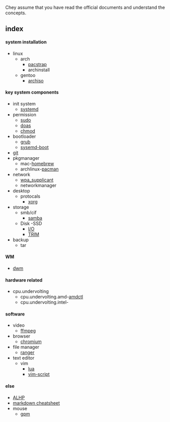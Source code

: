 Chey assume that you have read the official documents and understand the concepts.

index
---
#### system installation
- linux
  - arch
    - [pacstrap](./arch.installation.md)
    - archinstall
  - gentoo
    - [archiso]()

#### key system components
- init system
  - [systemd](./systemd.md)
- permission
  - [sudo](./sudo.md)
  - [doas](./doas.md)
  - [chmod](./chmod.md)
- bootloader
  - [grub](./grub.md)
  - [sysemd-boot](./systemd-boot.md)
- [git](./git.md)
- pkgmanager
  - mac-[homebrew](./homebrew.md)
  - archlinux-[pacman](./pacman.txt)
- network
  - [wpa_supplicant](./wpa_supplicant.md)
  - networkmanager
- desktop
  - protocals
    - [xorg](./xorg.md)
- storage
  - smb/cif
    - [samba](./samba.md)
  - Disk
	-SSD
	  - [I/O](./io.md)
	  - [TRIM](./TRIM.md)
- backup
  - tar

#### WM ####
- [dwm](https://github.com/Lew1s777/dwm)

#### hardware related
- cpu.undervolting
  - cpu.undervolting.amd-[amdctl](./amdctl.md)
  - cpu.undervolting.intel-[]()

#### software
- video
  - [ffmpeg](./ffmpeg.md)
- browser
  - [chromium](chromium.md)
- file manager
  - [ranger](./ranger.md)
- text editor
  - vim
    - [lua](https://github.com/Lew1s777/init.lua)
    - [vim-script](https://github.com/Lew1s777/init.vim)

#### else
- [ALHP](./ALHP.md)
- [markdown cheatsheet](./markdown-cheatsheet/README.md)
- mouse
  - [gpm](./gpm.md)
